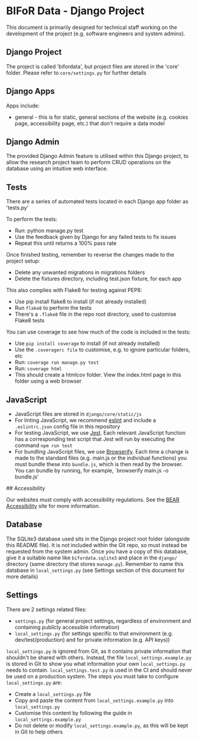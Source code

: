 # BIFoR Data - Django Project

This document is primarily designed for technical staff working on the development of the project (e.g. software engineers and system admins).


## Django Project

The project is called 'bifordata', but project files are stored in the 'core' folder. Please refer to `core/settings.py` for further details


## Django Apps

Apps include:

+ general - this is for static, general sections of the website (e.g. cookies page, accessibility page, etc.) that don't require a data model


## Django Admin

The provided Django Admin feature is utilised within this Django project, to allow the research project team to perform CRUD operations on the database using an intuitive web interface.


## Tests

There are a series of automated tests located in each Django app folder as 'tests.py'

To perform the tests:

+ Run: python manage.py test
+ Use the feedback given by Django for any failed tests to fix issues
+ Repeat this until returns a 100% pass rate


Once finished testing, remember to reverse the changes made to the project setup:

+ Delete any unwanted migrations in migrations folders
+ Delete the fixtures directory, including test.json fixture, for each app


This also complies with Flake8 for testing against PEP8:

+ Use pip install flake8 to install (if not already installed)
+ Run `flake8` to perform the tests
+ There's a `.flake8` file in the repo root directory, used to customise Flake8 tests


You can use coverage to see how much of the code is included in the tests:

+ Use `pip install coverage` to install (if not already installed)
+ Use the `.coveragerc file` to customise, e.g. to ignore particular folders, etc
+ Run: `coverage run manage.py test`
+ Run: `coverage html`
+ This should create a htmlcov folder. View the index.html page in this folder using a web browser


## JavaScript

+ JavaScript files are stored in `django/core/static/js`
+ For linting JavaScript, we recommend [eslint](https://eslint.org/) and include a `.eslintrc.json` config file in this repository
+ For testing JavaScript, we use [Jest](https://jestjs.io/). Each relevant JavaScript function has a corresponding test script that Jest will run by executing the command `npm run test`
+ For bundling JavaScript files, we use [Browserify](https://browserify.org/). Each time a change is made to the standard files (e.g. main.js or the individual functions) you must bundle these into `bundle.js`, which is then read by the browser. You can bundle by running, for example, `browserify main.js -o bundle.js'


## Accessibility

Our websites must comply with accessibility regulations. See the [BEAR Accessibility](https://accessibility.bear.bham.ac.uk/) site for more information.


## Database

The SQLite3 database used sits in the Django project root folder (alongside this README file). It is not included within the Git repo, so must instead be requested from the system admin. Once you have a copy of this database, give it a suitable name like `bifordata.sqlite3` and place in the `django/` directory (same directory that stores `manage.py`). Remember to name this database in `local_settings.py` (see Settings section of this document for more details)


## Settings

There are 2 settings related files:

+ `settings.py` (for general project settings, regardless of environment and containing publicly accessible information)
+ `local_settings.py` (for settings specific to that environment (e.g. dev/test/production) and for private information (e.g. API keys))

`local_settings.py` is ignored from Git, as it contains private information that shouldn't be shared with others. Instead, the file `local_settings.example.py` is stored in Git to show you what information your own `local_settings.py` needs to contain. `local_settings.test.py` is used in the CI and should never be used on a production system. The steps you must take to configure `local_settings.py` are:

+ Create a `local_settings.py` file
+ Copy and paste the content from `local_settings.example.py` into `local_settings.py`
+ Customise this content by following the guide in `local_settings.example.py`
+ Do not delete or modify `local_settings.example.py`, as this will be kept in Git to help others

